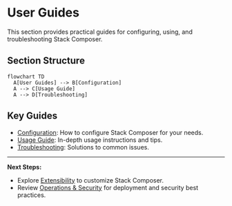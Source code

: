 # User Guides

This section provides practical guides for configuring, using, and troubleshooting Stack Composer.

## Section Structure

```mermaid
flowchart TD
  A[User Guides] --> B[Configuration]
  A --> C[Usage Guide]
  A --> D[Troubleshooting]
```

## Key Guides

- [Configuration](../configuration.md): How to configure Stack Composer for your needs.
- [Usage Guide](../usage.md): In-depth usage instructions and tips.
- [Troubleshooting](../troubleshooting.md): Solutions to common issues.

---

**Next Steps:**

- Explore [Extensibility](../plugin-sdk/README.md) to customize Stack Composer.
- Review [Operations & Security](../ops-guide.md) for deployment and security best practices.
